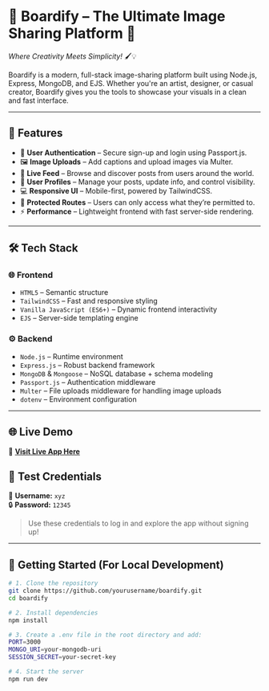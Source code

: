 # 🚀 Boardify – The Ultimate Image Sharing Platform 📸  
_Where Creativity Meets Simplicity!_ 🖌️💡

Boardify is a modern, full-stack image-sharing platform built using Node.js, Express, MongoDB, and EJS. Whether you're an artist, designer, or casual creator, Boardify gives you the tools to showcase your visuals in a clean and fast interface.

---

## 🌟 Features

- 🔐 **User Authentication** – Secure sign-up and login using Passport.js.
- 🖼️ **Image Uploads** – Add captions and upload images via Multer.
- 📰 **Live Feed** – Browse and discover posts from users around the world.
- 👤 **User Profiles** – Manage your posts, update info, and control visibility.
- 💻 **Responsive UI** – Mobile-first, powered by TailwindCSS.
- 🧱 **Protected Routes** – Users can only access what they’re permitted to.
- ⚡ **Performance** – Lightweight frontend with fast server-side rendering.

---

## 🛠️ Tech Stack

### 🌐 Frontend
- `HTML5` – Semantic structure
- `TailwindCSS` – Fast and responsive styling
- `Vanilla JavaScript (ES6+)` – Dynamic frontend interactivity
- `EJS` – Server-side templating engine

### ⚙️ Backend
- `Node.js` – Runtime environment
- `Express.js` – Robust backend framework
- `MongoDB` & `Mongoose` – NoSQL database + schema modeling
- `Passport.js` – Authentication middleware
- `Multer` – File uploads middleware for handling image uploads
- `dotenv` – Environment configuration

---

## 🌐 Live Demo

🚀 **[Visit Live App Here](https://boardify-1.onrender.com)**  
## 🧪 Test Credentials

📛 **Username:** `xyz`  
🔒 **Password:** `12345`

> Use these credentials to log in and explore the app without signing up!



---

## 🚀 Getting Started (For Local Development)

```bash
# 1. Clone the repository
git clone https://github.com/yourusername/boardify.git
cd boardify

# 2. Install dependencies
npm install

# 3. Create a .env file in the root directory and add:
PORT=3000
MONGO_URI=your-mongodb-uri
SESSION_SECRET=your-secret-key

# 4. Start the server
npm run dev
